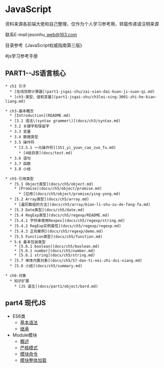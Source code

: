 # **JavaScript**

资料来源各前端大佬和自己整理，仅作为个人学习参考用，转载传递请注明来源

联系E-mail:jesonhu\_web@163.com

目录参考《JavaScript权威指南第三版》

#js学习参考手册

  ## PART1--JS语言核心

    * ch1 引子
      * [在线贷款计算器](part1-jsgai-shu/zai-xian-dai-kuan-ji-suan-qi.md)
      * [ch3-类型、值和变量](part1-jsgai-shu/ch3lei-xing-3001-zhi-he-bian-liang.md)

    * ch3-基本概念
      * [Introduction](README.md)
      * [3.1 语法\(syntax grammer\)](docs/ch3/syntax.md)
      * 3.2 关键字和保留字
      * 3.3 变量
      * 3.4 数据类型
      * 3.5 操作符
        * [3.5.1 一元操作符](351_yi_yuan_cao_zuo_fu.md)
          * [4级目录](docs/test.md)
      * 3.6 语句
      * 3.7 函数
      * 3.8 小结

    * ch5-引用类型
      * [5.1 Object类型](docs/ch5/object.md)
        * [Promise](docs/ch5/object/promise.md)
          * [应用](docs/ch5/object/promise/ying-yong.md)
      * [5.2 Array类型](docs/ch5/array.md)
        * [遍历数组的方法](docs/ch5/array/bian-li-shu-zu-de-fang-fa.md)
      * [5.3 Date类型](docs/ch5/date.md)
      * [5.4 RegExp类型](docs/ch5/regexp/README.md)
      * [5.4.1 字符串使用Rexpex](docs/ch5/regexp/string.md)
      * [5.4.2 RegExp实例属性](docs/ch5/regexp/regexp.md)
      * [5.4.3 正则案例](docs/ch5/regexp/demo.md)
      * [5.5 Function类型](docs/ch5/function.md)
      * 5.6 基本包装类型
        * [5.6.1 boolean](docs/ch5/boolean.md)
        * [5.6.1 number](docs/ch5/number.md)
        * [5.6.1 string](docs/ch5/string.md)
      * [5.7 单体内置对象](docs/ch5/57-dan-ti-nei-zhi-dui-xiang.md)
      * [5.8 小结](docs/ch5/summary.md)

    * ch6-对象
      * 知识扩展
        * [JS 诞生](docs/part1/object/bord.md)

## part4 现代JS

  * ES6类
    * [基本语法](docs/modern-js/class.md)
    * [继承](docs/modern-js/class-extends.md)
  * Module模块
    * [概述](docs/ch6/1.md)
    * [严格模式](docs/ch6/2.md)
    * [模块命令](docs/ch6/3.md)
    * [模块整体加载](docs/ch6/4.md)